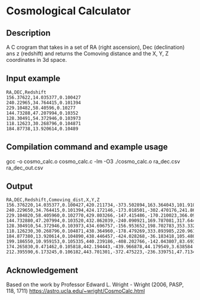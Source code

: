 # Cosmological Calculator
## Description
A C crogram that takes in a set of RA (right ascension), Dec (declination) ans z (redshift) and returns the Comoving distance and the X, Y, Z coordinates in 3d space.

## Input example
```
RA,DEC,Redshift
156.37622,14.035377,0.100427
240.22965,34.764415,0.101394
229.10482,58.40596,0.10277
144.73288,47.207994,0.10352
128.30491,54.372946,0.103973
118.12623,30.268796,0.104871
184.87738,13.920614,0.10489

```

## Compilation command and example usage
gcc -o cosmo_calc.o cosmo_calc.c -lm -O3
./cosmo_calc.o ra_dec.csv ra_dec_out.csv

## Output
```
RA,DEC,Redshift,Comoving_dist,X,Y,Z
156.376220,14.035377,0.100427,420.211734,-373.502894,163.364043,101.910150
240.229650,34.764415,0.101394,424.172146,-173.018501,-302.470176,241.864426
229.104820,58.405960,0.102770,429.803266,-147.415486,-170.210023,366.098443
144.732880,47.207994,0.103520,432.862039,-240.090921,169.787081,317.644836
128.304910,54.372946,0.103973,434.696757,-156.953652,198.702783,353.332740
118.126230,30.268796,0.104871,438.364960,-178.479269,333.893985,220.961073
184.877380,13.920614,0.104890,438.446457,-424.028268,-36.183418,105.480253
199.186550,10.959153,0.105335,440.239186,-408.202766,-142.043807,83.693489
174.265830,0.471462,0.105818,442.194443,-439.966878,44.179549,3.638584
212.395590,6.173245,0.106182,443.701301,-372.475223,-236.339751,47.713469
```

## Acknowledgement
Based on the work by Professor  Edward L. Wright  - Wright (2006, PASP, 118, 1711)
https://astro.ucla.edu/~wright/CosmoCalc.html
